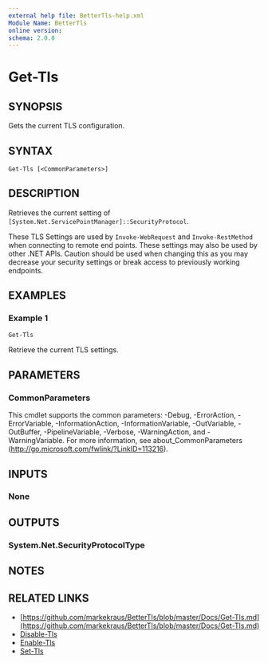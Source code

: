 ```yaml
---
external help file: BetterTls-help.xml
Module Name: BetterTls
online version:
schema: 2.0.0
---
```


# Get-Tls

## SYNOPSIS

Gets the current TLS configuration.

## SYNTAX

```
Get-Tls [<CommonParameters>]
```

## DESCRIPTION

Retrieves the current setting of `[System.Net.ServicePointManager]::SecurityProtocol`.

These TLS Settings are used by `Invoke-WebRequest` and `Invoke-RestMethod` when connecting to remote end points.
These settings may also be used by other .NET APIs.
Caution should be used when changing this as you may decrease your security settings
or break access to previously working endpoints.

## EXAMPLES

### Example 1

```powershell
Get-Tls
```

Retrieve the current TLS settings.

## PARAMETERS

### CommonParameters

This cmdlet supports the common parameters: -Debug, -ErrorAction, -ErrorVariable, -InformationAction, -InformationVariable, -OutVariable, -OutBuffer, -PipelineVariable, -Verbose, -WarningAction, and -WarningVariable. For more information, see about_CommonParameters (http://go.microsoft.com/fwlink/?LinkID=113216).

## INPUTS

### None

## OUTPUTS

### System.Net.SecurityProtocolType

## NOTES

## RELATED LINKS

* [https://github.com/markekraus/BetterTls/blob/master/Docs/Get-Tls.md](https://github.com/markekraus/BetterTls/blob/master/Docs/Get-Tls.md)
* [Disable-Tls](https://github.com/markekraus/BetterTls/blob/master/Docs/Disable-Tls.md)
* [Enable-Tls](https://github.com/markekraus/BetterTls/blob/master/Docs/Enable-Tls.md)
* [Set-Tls](https://github.com/markekraus/BetterTls/blob/master/Docs/Set-Tls.md)
